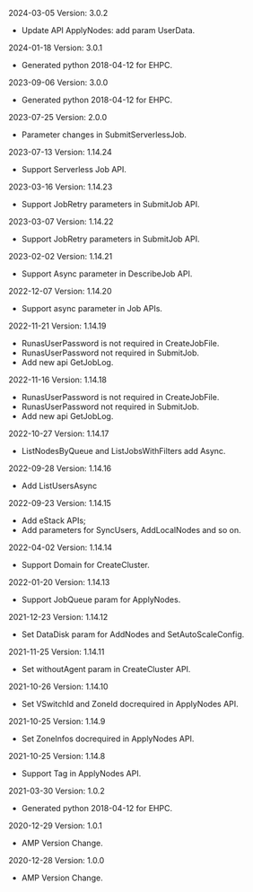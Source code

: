 2024-03-05 Version: 3.0.2
- Update API ApplyNodes: add param UserData.


2024-01-18 Version: 3.0.1
- Generated python 2018-04-12 for EHPC.

2023-09-06 Version: 3.0.0
- Generated python 2018-04-12 for EHPC.

2023-07-25 Version: 2.0.0
- Parameter changes in SubmitServerlessJob.

2023-07-13 Version: 1.14.24
- Support Serverless Job API.

2023-03-16 Version: 1.14.23
- Support JobRetry parameters in SubmitJob API.

2023-03-07 Version: 1.14.22
- Support JobRetry parameters in SubmitJob API.

2023-02-02 Version: 1.14.21
- Support Async parameter in DescribeJob API.

2022-12-07 Version: 1.14.20
- Support async parameter in Job APIs.

2022-11-21 Version: 1.14.19
- RunasUserPassword is not required in CreateJobFile.
- RunasUserPassword not required in SubmitJob.
- Add new api GetJobLog.

2022-11-16 Version: 1.14.18
- RunasUserPassword is not required in CreateJobFile.
- RunasUserPassword not required in SubmitJob.
- Add new api GetJobLog.

2022-10-27 Version: 1.14.17
- ListNodesByQueue and ListJobsWithFilters add Async.

2022-09-28 Version: 1.14.16
- Add ListUsersAsync

2022-09-23 Version: 1.14.15
- Add eStack APIs;
- Add parameters for SyncUsers, AddLocalNodes and so on.

2022-04-02 Version: 1.14.14
- Support Domain for CreateCluster.

2022-01-20 Version: 1.14.13
- Support JobQueue param for ApplyNodes.

2021-12-23 Version: 1.14.12
- Set DataDisk param for AddNodes and SetAutoScaleConfig.

2021-11-25 Version: 1.14.11
- Set withoutAgent param in CreateCluster API.

2021-10-26 Version: 1.14.10
- Set VSwitchId and ZoneId docrequired in ApplyNodes API.

2021-10-25 Version: 1.14.9
- Set ZoneInfos docrequired in ApplyNodes API.

2021-10-25 Version: 1.14.8
- Support Tag in ApplyNodes API.

2021-03-30 Version: 1.0.2
- Generated python 2018-04-12 for EHPC.

2020-12-29 Version: 1.0.1
- AMP Version Change.

2020-12-28 Version: 1.0.0
- AMP Version Change.

